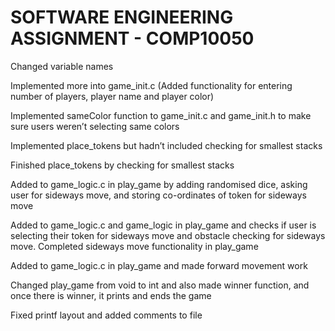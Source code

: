 # SOFTWARE ENGINEERING ASSIGNMENT - COMP10050

Changed variable names

Implemented more into game_init.c (Added functionality for entering number of players, player name and player color)

Implemented sameColor function to game_init.c and game_init.h to make sure users weren’t selecting same colors

Implemented place_tokens but hadn’t included checking for smallest stacks

Finished place_tokens by checking for smallest stacks

Added to game_logic.c in play_game by adding randomised dice, asking user for sideways move, and storing co-ordinates of token for sideways move

Added to game_logic.c and game_logic in play_game and checks if user is selecting their token for sideways move and obstacle checking for sideways move. Completed sideways move functionality in play_game

Added to game_logic.c in play_game and made forward movement work

Changed play_game from void to int and also made winner function, and once there is winner, it prints and ends the game

Fixed printf layout and added comments to file


